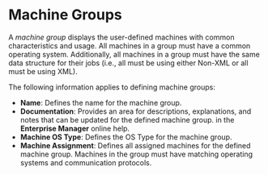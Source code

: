 # Machine Groups

A *machine group* displays the user-defined machines with common
characteristics and usage. All machines in a group must have a common
operating system. Additionally, all machines in a group must have the
same data structure for their jobs (i.e., all must be using either
Non-XML or all must be using XML).

The following information applies to defining machine groups:

- **Name**: Defines the name for the machine group.
- **Documentation**: Provides an area for descriptions, explanations,
    and notes that can be updated for the defined machine group.
     in the **Enterprise Manager** online help.
- **Machine OS Type**: Defines the OS Type for the machine group.
- **Machine Assignment**: Defines all assigned machines for the
    defined machine group. Machines in the group must have matching
    operating systems and communication protocols.
